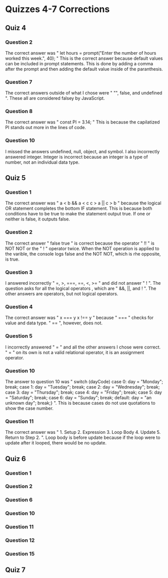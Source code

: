 # Quizzes 4-7 Corrections

## Quiz 4

### Question 2

The correct answer was " let hours = prompt("Enter the number of hours worked this week.", 40); " This is the correct answer because default values can be included in prompt statements. This is done by adding a comma after the prompt and then adding the default value inside of the paranthesis.

### Question 7

The correct answers outside of what I chose were " "", false, and undefined ". These all are considered falsey by JavaScript.

### Question 8

The correct answer was " const PI = 3.14; " This is because the capilatized PI stands out more in the lines of code.

### Question 10

I missed the answers undefined, null, object, and symbol. I also incorrectly answered integer. Integer is incorrect because an integer is a type of number, not an individual data type.

## Quiz 5

### Question 1

The correct answer was " a < b && a < c   c > a || c > b " because the logical OR statement completes the bottom IF statement. This is because both conditions have to be true to make the statement output true. If one or neither is false, it outputs false.

### Question 2

The correct answer " false   true " is correct because the operator " !! " is NOT NOT or the " ! " operator twice. When the NOT operation is applied to the varible, the console logs false and the NOT NOT, which is rhe opposite, is true.

### Question 3

I answered incorrectly " =, >, ===, ==, <, >= " and did not answer " ! ". The question asks for all the logical operators , which are " &&, ||, and ! ". The other answers are operators, but not logical operators.

### Question 4

The correct answer was " x === y  x !== y " because " === " checks for value and data type. " == ", however, does not.

### Question 5

I incorrectly answered " = " and all the other answers I chose were correct. " = " on its own is not a valid relational operator, it is an assignment operator.

### Question 10

The answer to question 10 was " switch (dayCode)  case 0: day = "Monday"; break;  case 1: day = "Tuesday"; break;   case 2: day = "Wednesday"; break;   case 3: day = "Thursday"; break;  case 4: day = "Friday"; break;   case 5: day = "Saturday"; break;  case 6: day = "Sunday"; break;   default: day = "an unknown day"; break;} ". This is because cases do not use quotations to show the case number.

### Question 11

The correct answer was " 1. Setup   2. Expression   3. Loop Body  4. Update  5. Return to Step 2. ". Loop body is before update because if the loop were to update after it looped, there would be no update.

## Quiz 6

### Question 1



### Question 2 



### Question 6 



### Question 10



### Question 11



### Question 12



### Question 15

## Quiz 7 

